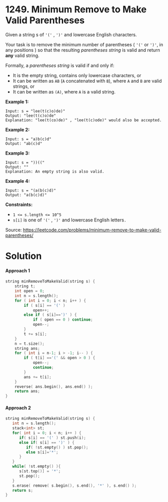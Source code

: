 # 1249. Minimum Remove to Make Valid Parentheses

Given a string s of `'('` , `')'` and lowercase English characters. 

Your task is to remove the minimum number of parentheses ( `'('` or `')'`, in any positions ) so that the resulting *parentheses string* is valid and return **any** valid string.

Formally, a *parentheses string* is valid if and only if:

- It is the empty string, contains only lowercase characters, or
- It can be written as `AB` (`A` concatenated with `B`), where `A` and `B` are valid strings, or
- It can be written as `(A)`, where `A` is a valid string.

 

**Example 1:**

```
Input: s = "lee(t(c)o)de)"
Output: "lee(t(c)o)de"
Explanation: "lee(t(co)de)" , "lee(t(c)ode)" would also be accepted.
```

**Example 2:**

```
Input: s = "a)b(c)d"
Output: "ab(c)d"
```

**Example 3:**

```
Input: s = "))(("
Output: ""
Explanation: An empty string is also valid.
```

**Example 4:**

```
Input: s = "(a(b(c)d)"
Output: "a(b(c)d)"
```

 

**Constraints:**

- `1 <= s.length <= 10^5`
- `s[i]` is one of `'('` , `')'` and lowercase English letters`.`

Source: https://leetcode.com/problems/minimum-remove-to-make-valid-parentheses/



# Solution

#### Approach 1

```c++
string minRemoveToMakeValid(string s) {
    string t;
    int open = 0;
    int n = s.length();
    for ( int i = 0; i < n; i++ ) {
        if ( s[i] == '(' )
            open++;
        else if ( s[i]==')' ) {
            if ( open == 0 ) continue;
            open--;
        }
        t += s[i];
    }
    n = t.size();
    string ans;
    for ( int i = n-1; i > -1; i-- ) {
        if ( t[i] =='(' && open > 0 ) {
            open--;
            continue;
        }
        ans += t[i];
    }
    reverse( ans.begin(), ans.end() );
    return ans;
}
```

#### Approach 2

```c++
string minRemoveToMakeValid(string s) {
   int n = s.length();
   stack<int> st;
   for( int i = 0; i < n; i++ ) {
      if( s[i] == '(' ) st.push(i);
      else if( s[i] == ')' ) {
         if( !st.empty() ) st.pop();
         else s[i]='*';
      }
   }
   while( !st.empty() ){
      s[st.top()] = '*';
      st.pop();
   }
   s.erase( remove( s.begin(), s.end(), '*' ), s.end() );
   return s;
}
```

